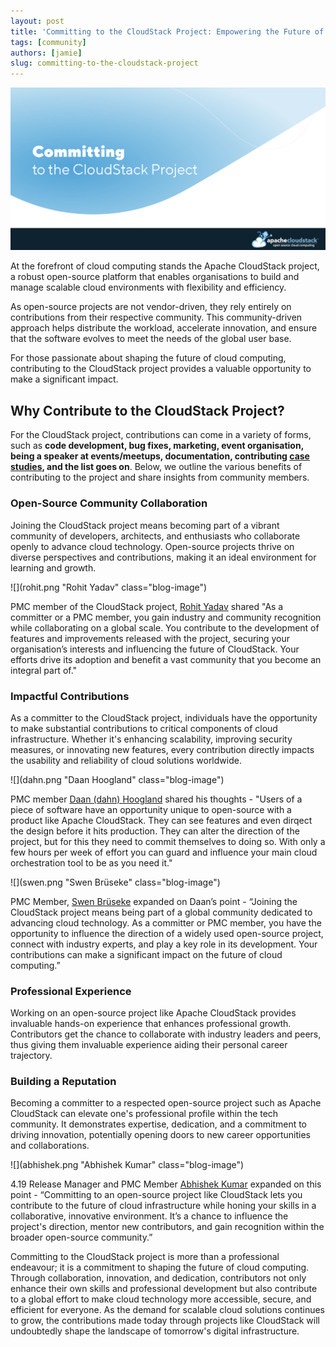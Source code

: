 ```yaml
---
layout: post
title: 'Committing to the CloudStack Project: Empowering the Future of Cloud Computing'
tags: [community]
authors: [jamie]
slug: committing-to-the-cloudstack-project
---
```


![](Banner.png "Blog Header Image")


At the forefront of cloud computing stands the Apache CloudStack
project, a robust open-source platform that enables organisations to
build and manage scalable cloud environments with flexibility and
efficiency.

As open-source projects are not vendor-driven, they rely entirely on
contributions from their respective community. This community-driven
approach helps distribute the workload, accelerate innovation, and
ensure that the software evolves to meet the needs of the global user
base.

For those passionate about shaping the future of cloud computing,
contributing to the CloudStack project provides a valuable opportunity
to make a significant impact.

## Why Contribute to the CloudStack Project?

For the CloudStack project, contributions can come in a variety of
forms, such as <strong> code development, bug fixes, marketing, event
organisation, being a speaker at events/meetups, documentation,
contributing [case studies](/blog/tags/case-studies), and the list goes on</strong>. Below, we outline the
various benefits of contributing to the project and share insights
from community members.

### Open-Source Community Collaboration

Joining the CloudStack project means becoming part of a vibrant
community of developers, architects, and enthusiasts who collaborate
openly to advance cloud technology. Open-source projects thrive on
diverse perspectives and contributions, making it an ideal environment
for learning and growth.

<div className="row">
<div className="col col--3">

![](rohit.png "Rohit Yadav" class="blog-image")

</div>
<div className="col col--9">

PMC member of the CloudStack project, [Rohit
Yadav](https://www.linkedin.com/in/rohityadavcloud) shared "As a
committer or a PMC member, you gain industry and community recognition
while collaborating on a global scale. You contribute to the
development of features and improvements released with the project,
securing your organisation’s interests and influencing the future of
CloudStack. Your efforts drive its adoption and benefit a vast
community that you become an integral part of."

</div>
</div>

### Impactful Contributions

As a committer to the CloudStack project, individuals have the
opportunity to make substantial contributions to critical components
of cloud infrastructure. Whether it's enhancing scalability, improving
security measures, or innovating new features, every contribution
directly impacts the usability and reliability of cloud solutions
worldwide.

<div className="row">
<div className="col col--3">

![](dahn.png "Daan Hoogland" class="blog-image")

</div>
<div className="col col--9">

PMC member [Daan (dahn)
Hoogland](https://www.linkedin.com/in/dhoogland) shared his thoughts -
"Users of a piece of software have an opportunity unique to
open-source with a product like Apache CloudStack. They can see
features and even dirqect the design before it hits production. They
can alter the direction of the project, but for this they need to
commit themselves to doing so. With only a few hours per week of
effort you can guard and influence your main cloud orchestration tool
to be as you need it."

</div>
</div>

<div className="row">
<div className="col col--3">

![](swen.png "Swen Brüseke" class="blog-image")

</div>
<div className="col col--9">

PMC Member, [Swen
Brüseke](https://www.linkedin.com/in/swen-br%C3%BCseke-391912193/)
expanded on Daan’s point - “Joining the CloudStack project means being
part of a global community dedicated to advancing cloud technology. As
a committer or PMC member, you have the opportunity to influence the
direction of a widely used open-source project, connect with industry
experts, and play a key role in its development. Your contributions
can make a significant impact on the future of cloud computing.”

</div>
</div>

### Professional Experience

Working on an open-source project like Apache CloudStack provides
invaluable hands-on experience that enhances professional
growth. Contributors get the chance to collaborate with industry
leaders and peers, thus giving them invaluable experience aiding their
personal career trajectory.

### Building a Reputation

Becoming a committer to a respected open-source project such as Apache
CloudStack can elevate one's professional profile within the tech
community. It demonstrates expertise, dedication, and a commitment to
driving innovation, potentially opening doors to new career
opportunities and collaborations.

<div className="row">
<div className="col col--3">

![](abhishek.png "Abhishek Kumar" class="blog-image")

</div>
<div className="col col--9">

4.19 Release Manager and PMC Member [Abhishek
Kumar](https://www.linkedin.com/in/shwstppr/) expanded on this point -
“Committing to an open-source project like CloudStack lets you
contribute to the future of cloud infrastructure while honing your
skills in a collaborative, innovative environment. It’s a chance to
influence the project's direction, mentor new contributors, and gain
recognition within the broader open-source community.”

</div>
</div>


Committing to the CloudStack project is more than a professional
endeavour; it is a commitment to shaping the future of cloud
computing. Through collaboration, innovation, and dedication,
contributors not only enhance their own skills and professional
development but also contribute to a global effort to make cloud
technology more accessible, secure, and efficient for everyone. As the
demand for scalable cloud solutions continues to grow, the
contributions made today through projects like CloudStack will
undoubtedly shape the landscape of tomorrow's digital infrastructure.

